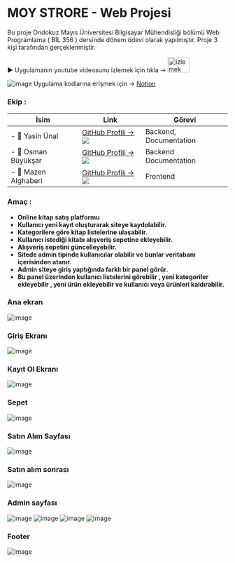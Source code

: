 
<h1>MOY STRORE - Web Projesi </h1> 

Bu proje Ondokuz Mayıs Üniversitesi Bilgisayar Mühendisliği bölümü Web Programlama ( BİL 356 ) dersinde dönem ödevi olarak yapılmıştır. Proje 3 kişi tarafından gerçeklenmiştir.

<p>	▶️ Uygulamanın youtube videosunu izlemek için tıkla -> 
  <a href="https://www.youtube.com/watch?v=bxDhUz2oW_E&t=143s&ab_channel=YAS%C4%B0N%C3%9CNAL">
    <img border="0" alt="izlemek için tıkla" src="https://upload.wikimedia.org/wikipedia/commons/thumb/0/09/YouTube_full-color_icon_%282017%29.svg/2560px-YouTube_full-       color_icon_%282017%29.svg.png" width="50" height="35">
  </a> 
</p>

 ![image](https://user-images.githubusercontent.com/56133248/154103197-e2390754-ca4e-4791-981b-1b27e4340e56.png) Uygulama kodlarına erişmek için -> [Notion](https://dawn-squash-710.notion.site/Web-Projesi-8f3afc4812f34c48b8a6525c09dd1bc9)



### Ekip :

| İsim  | Link  | Görevi |
|---|---|---|
| - 👋 Yasin Ünal  | [GitHub Profili -> ![](https://user-images.githubusercontent.com/56133248/156841715-8667ec6a-2e1c-48ba-a42e-6f6a09ff5478.png)](https://github.com/Pilestin) | Backend, Documentation |
| - 👋 Osman Büyükşar   | [GitHub Profili -> ![](https://user-images.githubusercontent.com/56133248/156841715-8667ec6a-2e1c-48ba-a42e-6f6a09ff5478.png)](https://github.com/OsmanBuyuksar)  | Backend Documentation |
| - 👋 Mazen Alghaberi   | [GitHub Profili -> ![](https://user-images.githubusercontent.com/56133248/156841715-8667ec6a-2e1c-48ba-a42e-6f6a09ff5478.png)](https://github.com/m3zen) | Frontend | 

### Amaç :

- **Online kitap satış platformu**
- **Kullanıcı yeni kayıt oluşturarak siteye kaydolabilir.**
- **Kategorilere göre kitap listelerine ulaşabilir.**
- **Kullanıcı istediği kitabı alışveriş sepetine ekleyebilir.**
- **Alışveriş sepetini güncelleyebilir.**
- **Sitede admin tipinde kullanıcılar olabilir ve bunlar veritabanı içerisinden atanır.**
- **Admin siteye giriş yaptığında  farklı bir panel görür.** 
- **Bu panel üzerinden kullanıcı listelerini görebilir , yeni kategoriler ekleyebilir , yeni ürün ekleyebilir ve kullanıcı veya ürünleri kaldırabilir.** 

### Ana ekran 

![image](https://user-images.githubusercontent.com/56133248/175609238-39cc1959-bb85-45ad-aa0f-b5c7711ea7ad.png)

### Giriş Ekranı 

![image](https://user-images.githubusercontent.com/56133248/175609279-d75e38fd-7360-4dc9-9238-4673b70820ec.png)

### Kayıt Ol Ekranı 

![image](https://user-images.githubusercontent.com/56133248/175609393-c786176e-cc11-4e60-ab65-eb08ff3cb9bd.png)

### Sepet 

![image](https://user-images.githubusercontent.com/56133248/175609784-a90f9706-5a5f-47d6-8d9b-a6e85a9993b3.png)

### Satın Alım Sayfası 

![image](https://user-images.githubusercontent.com/56133248/175609905-c5ce804c-d02a-49bd-8adf-d361d5d1ed36.png)


### Satın alım sonrası 

![image](https://user-images.githubusercontent.com/56133248/175609949-bd2081e9-d911-4549-b64e-d7ceaedfb02d.png)

### Admin sayfası 

![image](https://user-images.githubusercontent.com/56133248/175610042-b08c28fd-1e0a-476b-9fa9-51581ad7ea92.png)
![image](https://user-images.githubusercontent.com/56133248/175610089-e9f4cf4a-c4a2-49fa-a8bb-8b6b2f0d56bb.png)
![image](https://user-images.githubusercontent.com/56133248/175610102-42ddcb96-9fb7-43b6-ba34-c3a64744f6ee.png)
![image](https://user-images.githubusercontent.com/56133248/175610264-75f28c43-2b3f-4afe-8d5c-240cfd77af39.png)

### Footer 

![image](https://user-images.githubusercontent.com/56133248/175610729-e570fb0b-259d-4496-8325-3c7b1b1e9e58.png)


